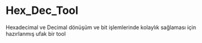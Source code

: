 # Hex_Dec_Tool
Hexadecimal ve Decimal dönüşüm ve bit işlemlerinde kolaylık sağlaması için hazırlanmış ufak bir tool
